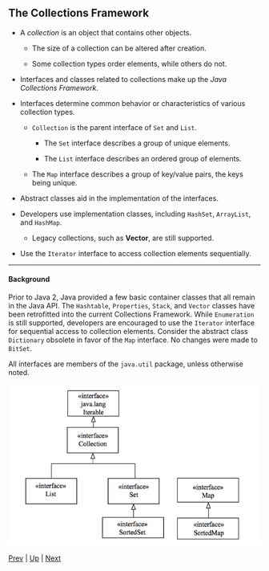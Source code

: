 ## The Collections Framework

* A *collection* is an object that contains other objects.

  * The size of a collection can be altered after creation.

  * Some collection types order elements, while others do not.

* Interfaces and classes related to collections make up the *Java Collections Framework*.

* Interfaces determine common behavior or characteristics of various collection types.

  * `Collection` is the parent interface of `Set` and `List`.

    * The `Set` interface describes a group of unique elements.

    * The `List` interface describes an ordered group of elements.

  * The `Map` interface describes a group of key/value pairs, the keys being unique.

* Abstract classes aid in the implementation of the interfaces.

* Developers use implementation classes, including `HashSet`, `ArrayList`, and `HashMap`.

  * Legacy collections, such as **Vector**, are still supported.

* Use the `Iterator` interface to access collection elements sequentially.

<hr>

#### Background

Prior to Java 2, Java provided a few basic container classes that all remain in the Java API. The `Hashtable`, `Properties`, `Stack`, and `Vector` classes have been retrofitted into the current Collections Framework. While `Enumeration` is still supported, developers are encouraged to use the `Iterator` interface for sequential access to collection elements. Consider the abstract class `Dictionary` obsolete in favor of the `Map` interface. No changes were made to `BitSet`.

All interfaces are members of the `java.util` package, unless otherwise noted.

![Iterables](../images/iterable.png)

[Prev](README.md) | [Up](../README.md) | [Next](TheSetInterface.md)

